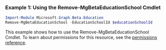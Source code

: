 ### Example 1: Using the Remove-MgBetaEducationSchool Cmdlet
```powershell
Import-Module Microsoft.Graph.Beta.Education
Remove-MgBetaEducationSchool -EducationSchoolId $educationSchoolId
```
This example shows how to use the Remove-MgBetaEducationSchool Cmdlet.
To learn about permissions for this resource, see the [permissions reference](/graph/permissions-reference).
